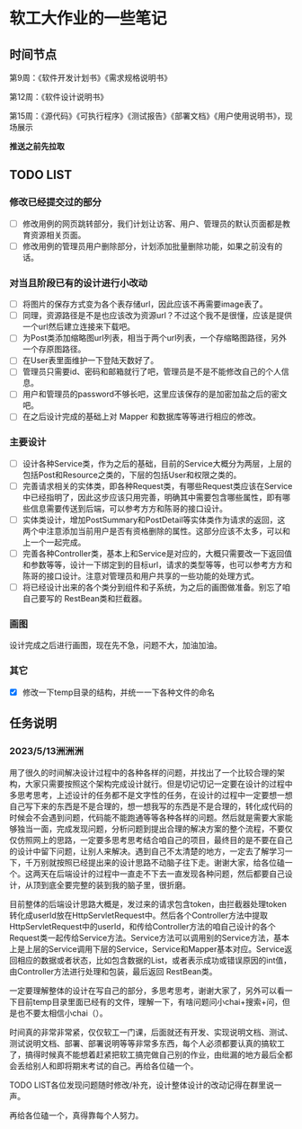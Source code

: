 # 软工大作业的一些笔记

## 时间节点

第9周：《软件开发计划书》《需求规格说明书》

第12周：《软件设计说明书》

第15周：《源代码》《可执行程序》《测试报告》《部署文档》《用户使用说明书》，现场展示

**推送之前先拉取**

## TODO LIST

### 修改已经提交过的部分

- [ ] 修改用例的网页跳转部分，我们计划让访客、用户、管理员的默认页面都是教育资源相关页面。
- [ ] 修改用例的管理员用户删除部分，计划添加批量删除功能，如果之前没有的话。

### 对当且阶段已有的设计进行小改动

- [ ] 将图片的保存方式变为各个表存储url，因此应该不再需要image表了。
- [ ] 同理，资源路径是不是也应该改为资源url？不过这个我不是很懂，应该是提供一个url然后建立连接来下载吧。
- [ ] 为Post类添加缩略图url列表，相当于两个url列表，一个存缩略图路径，另外一个存原图路径。
- [ ] 在User表里面维护一下登陆天数好了。
- [ ] 管理员只需要id、密码和邮箱就行了吧，管理员是不是不能修改自己的个人信息。
- [ ] 用户和管理员的password不够长吧，这里应该保存的是加密加盐之后的密文吧。
- [ ] 在之后设计完成的基础上对 Mapper 和数据库等等进行相应的修改。

### 主要设计

- [ ] 设计各种Service类，作为之后的基础，目前的Service大概分为两层，上层的包括Post和Resource之类的，下层的包括User和权限之类的。
- [ ] 完善请求相关的实体类，即各种Request类，有哪些Request类应该在Service中已经指明了，因此这步应该只用完善，明确其中需要包含哪些属性，即有哪些信息需要传送到后端，可以参考方方和陈哥的接口设计。
- [ ] 实体类设计，增加PostSummary和PostDetail等实体类作为请求的返回，这两个中注意添加当前用户是否有资格删除的属性。这部分应该不太多，可以和上一个一起完成。
- [ ] 完善各种Controller类，基本上和Service是对应的，大概只需要改一下返回值和参数等等，设计一下绑定到的目标url，请求的类型等等，也可以参考方方和陈哥的接口设计。注意对管理员和用户共享的一些功能的处理方式。
- [ ] 将已经设计出来的各个类分到组件和子系统，为之后的画图做准备。别忘了咱自己要写的 RestBean类和拦截器。

### 画图

设计完成之后进行画图，现在先不急，问题不大，加油加油。

### 其它

- [x] 修改一下temp目录的结构，并统一一下各种文件的命名

## 任务说明

### 2023/5/13洲洲洲

用了很久的时间解决设计过程中的各种各样的问题，并找出了一个比较合理的架构，大家只需要按照这个架构完成设计就行。但是切记切记一定要在设计的过程中多思考思考，上述设计的任务都不是文字性的任务，在设计的过程中一定要想一想自己写下来的东西是不是合理的，想一想我写的东西是不是合理的，转化成代码的时候会不会遇到问题，代码能不能跑通等等各种各样的问题。然后就是需要大家能够独当一面，完成发现问题，分析问题到提出合理的解决方案的整个流程，不要仅仅仿照网上的思路，一定要多思考思考结合咱自己的项目，最终目的是不要在自己的设计中留下问题，让别人来解决。遇到自己不太清楚的地方，一定去了解学习一下，千万别就按照已经提出来的设计思路不动脑子往下走。谢谢大家，给各位磕一个。这两天在后端设计的过程中一直走不下去一直发现各种问题，然后都要自己设计，从顶到底全要完整的装到我的脑子里，很折磨。

目前整体的后端设计思路大概是，发过来的请求包含token，由拦截器处理token转化成userId放在HttpServletRequest中。然后各个Controller方法中提取HttpServletRequest中的userId，和传给Controller方法的咱自己设计的各个Request类一起传给Service方法。Service方法可以调用别的Service方法，基本上是上层的Service调用下层的Service，Service和Mapper基本对应。Service返回相应的数据或者状态，比如包含数据的List<PostSummary>，或者表示成功或错误原因的int值，由Controller方法进行处理和包装，最后返回 RestBean类。

一定要理解整体的设计在写自己的部分，多思考思考，谢谢大家了，另外可以看一下目前temp目录里面已经有的文件，理解一下，有啥问题问小chai+搜索+问，但是也不要太相信小chai（）。

时间真的非常非常紧，仅仅软工一门课，后面就还有开发、实现说明文档、测试、测试说明文档、部署、部署说明等等非常多东西，每个人必须都要认真的搞软工了，搞得时候真不能想着赶紧把软工搞完做自己别的作业，由纰漏的地方最后全都会丢给别人和即将期末考试的自己。再给各位磕一个。

TODO LIST各位发现问题随时修改/补充，设计整体设计的改动记得在群里说一声。

再给各位磕一个，真得靠每个人努力。

